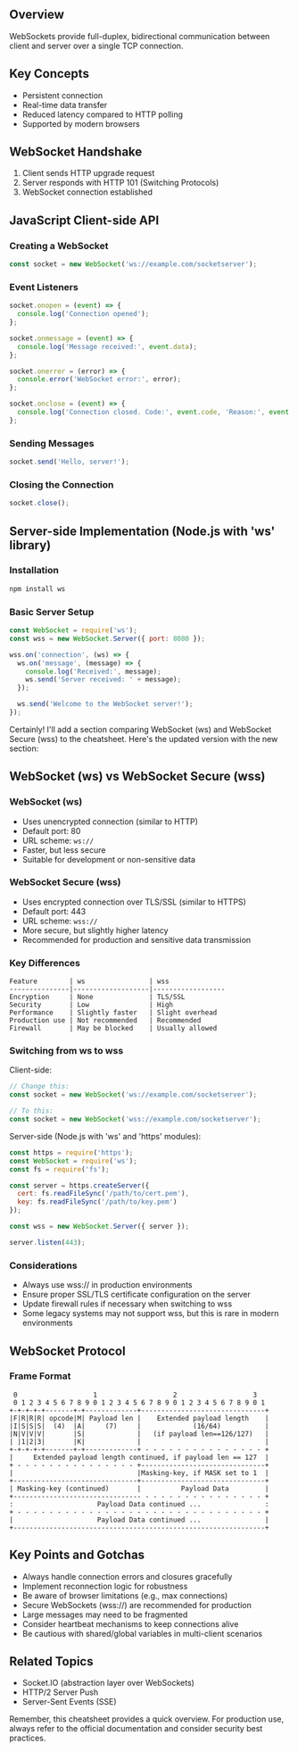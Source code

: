 ## Overview
WebSockets provide full-duplex, bidirectional communication between client and server over a single TCP connection.

## Key Concepts
- Persistent connection
- Real-time data transfer
- Reduced latency compared to HTTP polling
- Supported by modern browsers

## WebSocket Handshake
1. Client sends HTTP upgrade request
2. Server responds with HTTP 101 (Switching Protocols)
3. WebSocket connection established

## JavaScript Client-side API

### Creating a WebSocket
```javascript
const socket = new WebSocket('ws://example.com/socketserver');
```

### Event Listeners
```javascript
socket.onopen = (event) => {
  console.log('Connection opened');
};

socket.onmessage = (event) => {
  console.log('Message received:', event.data);
};

socket.onerror = (error) => {
  console.error('WebSocket error:', error);
};

socket.onclose = (event) => {
  console.log('Connection closed. Code:', event.code, 'Reason:', event.reason);
};
```

### Sending Messages
```javascript
socket.send('Hello, server!');
```

### Closing the Connection
```javascript
socket.close();
```

## Server-side Implementation (Node.js with 'ws' library)

### Installation
```bash
npm install ws
```

### Basic Server Setup
```javascript
const WebSocket = require('ws');
const wss = new WebSocket.Server({ port: 8080 });

wss.on('connection', (ws) => {
  ws.on('message', (message) => {
    console.log('Received:', message);
    ws.send('Server received: ' + message);
  });

  ws.send('Welcome to the WebSocket server!');
});
```
Certainly! I'll add a section comparing WebSocket (ws) and WebSocket Secure (wss) to the cheatsheet. Here's the updated version with the new section:
## WebSocket (ws) vs WebSocket Secure (wss)

### WebSocket (ws)
- Uses unencrypted connection (similar to HTTP)
- Default port: 80
- URL scheme: `ws://`
- Faster, but less secure
- Suitable for development or non-sensitive data

### WebSocket Secure (wss)
- Uses encrypted connection over TLS/SSL (similar to HTTPS)
- Default port: 443
- URL scheme: `wss://`
- More secure, but slightly higher latency
- Recommended for production and sensitive data transmission

### Key Differences
```
Feature        | ws                | wss
---------------|-------------------|------------------
Encryption     | None              | TLS/SSL
Security       | Low               | High
Performance    | Slightly faster   | Slight overhead
Production use | Not recommended   | Recommended
Firewall       | May be blocked    | Usually allowed
```

### Switching from ws to wss
Client-side:
```javascript
// Change this:
const socket = new WebSocket('ws://example.com/socketserver');

// To this:
const socket = new WebSocket('wss://example.com/socketserver');
```

Server-side (Node.js with 'ws' and 'https' modules):
```javascript
const https = require('https');
const WebSocket = require('ws');
const fs = require('fs');

const server = https.createServer({
  cert: fs.readFileSync('/path/to/cert.pem'),
  key: fs.readFileSync('/path/to/key.pem')
});

const wss = new WebSocket.Server({ server });

server.listen(443);
```

### Considerations
- Always use wss:// in production environments
- Ensure proper SSL/TLS certificate configuration on the server
- Update firewall rules if necessary when switching to wss
- Some legacy systems may not support wss, but this is rare in modern environments
## WebSocket Protocol

### Frame Format
```
 0                   1                   2                   3
 0 1 2 3 4 5 6 7 8 9 0 1 2 3 4 5 6 7 8 9 0 1 2 3 4 5 6 7 8 9 0 1
+-+-+-+-+-------+-+-------------+-------------------------------+
|F|R|R|R| opcode|M| Payload len |    Extended payload length    |
|I|S|S|S|  (4)  |A|     (7)     |             (16/64)           |
|N|V|V|V|       |S|             |   (if payload len==126/127)   |
| |1|2|3|       |K|             |                               |
+-+-+-+-+-------+-+-------------+ - - - - - - - - - - - - - - - +
|     Extended payload length continued, if payload len == 127  |
+ - - - - - - - - - - - - - - - +-------------------------------+
|                               |Masking-key, if MASK set to 1  |
+-------------------------------+-------------------------------+
| Masking-key (continued)       |          Payload Data         |
+-------------------------------- - - - - - - - - - - - - - - - +
:                     Payload Data continued ...                :
+ - - - - - - - - - - - - - - - - - - - - - - - - - - - - - - - +
|                     Payload Data continued ...                |
+---------------------------------------------------------------+
```

## Key Points and Gotchas
- Always handle connection errors and closures gracefully
- Implement reconnection logic for robustness
- Be aware of browser limitations (e.g., max connections)
- Secure WebSockets (wss://) are recommended for production
- Large messages may need to be fragmented
- Consider heartbeat mechanisms to keep connections alive
- Be cautious with shared/global variables in multi-client scenarios

## Related Topics
- Socket.IO (abstraction layer over WebSockets)
- HTTP/2 Server Push
- Server-Sent Events (SSE)

Remember, this cheatsheet provides a quick overview. For production use, always refer to the official documentation and consider security best practices.